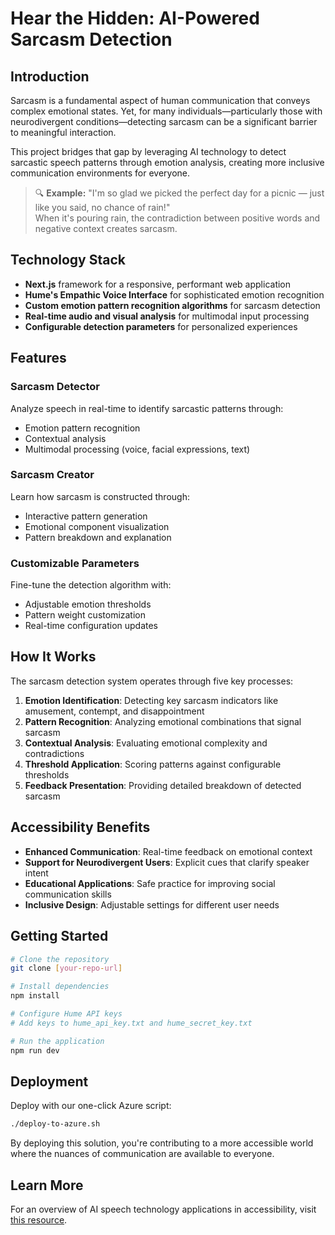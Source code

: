 # Hear the Hidden: AI-Powered Sarcasm Detection

## Introduction

Sarcasm is a fundamental aspect of human communication that conveys complex emotional states. Yet, for many individuals—particularly those with neurodivergent conditions—detecting sarcasm can be a significant barrier to meaningful interaction.

This project bridges that gap by leveraging AI technology to detect sarcastic speech patterns through emotion analysis, creating more inclusive communication environments for everyone.

> 🔍 **Example:** "I'm so glad we picked the perfect day for a picnic — just like you said, no chance of rain!"  
> When it's pouring rain, the contradiction between positive words and negative context creates sarcasm.

## Technology Stack

- **Next.js** framework for a responsive, performant web application
- **Hume's Empathic Voice Interface** for sophisticated emotion recognition
- **Custom emotion pattern recognition algorithms** for sarcasm detection
- **Real-time audio and visual analysis** for multimodal input processing
- **Configurable detection parameters** for personalized experiences

## Features

### Sarcasm Detector
Analyze speech in real-time to identify sarcastic patterns through:
- Emotion pattern recognition
- Contextual analysis
- Multimodal processing (voice, facial expressions, text)

### Sarcasm Creator
Learn how sarcasm is constructed through:
- Interactive pattern generation
- Emotional component visualization
- Pattern breakdown and explanation

### Customizable Parameters
Fine-tune the detection algorithm with:
- Adjustable emotion thresholds
- Pattern weight customization
- Real-time configuration updates

## How It Works

The sarcasm detection system operates through five key processes:

1. **Emotion Identification**: Detecting key sarcasm indicators like amusement, contempt, and disappointment
2. **Pattern Recognition**: Analyzing emotional combinations that signal sarcasm
3. **Contextual Analysis**: Evaluating emotional complexity and contradictions
4. **Threshold Application**: Scoring patterns against configurable thresholds
5. **Feedback Presentation**: Providing detailed breakdown of detected sarcasm

## Accessibility Benefits

- **Enhanced Communication**: Real-time feedback on emotional context
- **Support for Neurodivergent Users**: Explicit cues that clarify speaker intent
- **Educational Applications**: Safe practice for improving social communication skills
- **Inclusive Design**: Adjustable settings for different user needs

## Getting Started

```bash
# Clone the repository
git clone [your-repo-url]

# Install dependencies
npm install

# Configure Hume API keys
# Add keys to hume_api_key.txt and hume_secret_key.txt

# Run the application
npm run dev
```

## Deployment

Deploy with our one-click Azure script:
```bash
./deploy-to-azure.sh
```

By deploying this solution, you're contributing to a more accessible world where the nuances of communication are available to everyone.

## Learn More

For an overview of AI speech technology applications in accessibility, visit [this resource](https://www.youtube.com/watch?v=5FWwM1S8RfE).
